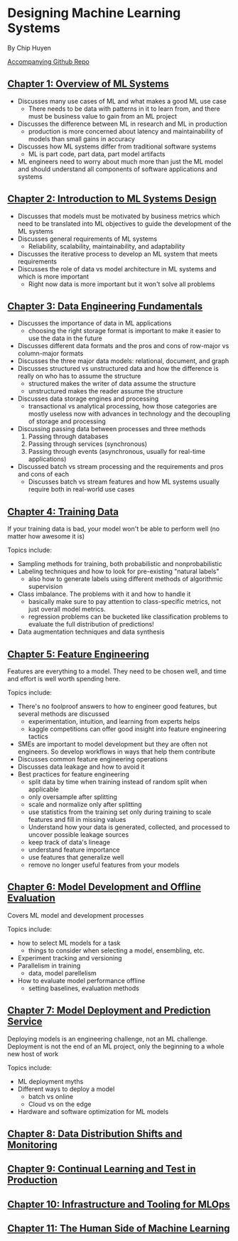 # Designing Machine Learning Systems

By Chip Huyen

[Accompanying Github Repo](https://github.com/chiphuyen/dmls-book)

## [Chapter 1: Overview of ML Systems](01_overview_ml_systems.md)

- Discusses many use cases of ML and what makes a good ML use case
  - There needs to be data with patterns in it to learn from, and there must be business value to gain from an ML project
- Discusses the difference between ML in research and ML in production
  - production is more concerned about latency and maintainability of models than small gains in accuracy
- Discusses how ML systems differ from traditional software systems
  - ML is part code, part data, part model artifacts
- ML engineers need to worry about much more than just the ML model and should understand all components of software applications and systems

## [Chapter 2: Introduction to ML Systems Design](02_intro_ml_system_design.md)

- Discusses that models must be motivated by business metrics which need to be translated into ML objectives to guide the development of the ML systems
- Discusses general requirements of ML systems
  - Reliability, scalability, maintainability, and adaptability
- Discusses the iterative process to develop an ML system that meets requirements
- Discusses the role of data vs model architecture in ML systems and which is more important
  - Right now data is more important but it won't solve all problems

## [Chapter 3: Data Engineering Fundamentals](03_data_eng_fundamentals.md)

- Discusses the importance of data in ML applications
  - choosing the right storage format is important to make it easier to use the data in the future
- Discusses different data formats and the pros and cons of row-major vs column-major formats
- Discusses the three major data models: relational, document, and graph
- Discusses structured vs unstructured data and how the difference is really on who has to assume the structure
  - structured makes the writer of data assume the structure
  - unstructured makes the reader assume the structure
- Discusses data storage engines and processing
  - transactional vs analytical processing, how those categories are mostly useless now with advances in technology and the decoupling of storage and processing
- Discussing passing data between processes and three methods
    1. Passing through databases
    2. Passing through services (synchronous)
    3. Passing through events (asynchronous, usually for real-time applications)
- Discussed batch vs stream processing and the requirements and pros and cons of each
  - Discusses batch vs stream features and how ML systems usually require both in real-world use cases

## [Chapter 4: Training Data](04_training_data.md)

If your training data is bad, your model won't be able to perform well (no matter how awesome it is)

Topics include:

- Sampling methods for training, both probabilistic and nonprobabilistic
- Labeling techniques and how to look for pre-existing "natural labels"
  - also how to generate labels using different methods of algorithmic supervision
- Class imbalance. The problems with it and how to handle it
  - basically make sure to pay attention to class-specific metrics, not just overall model metrics.
  - regression problems can be bucketed like classification problems to evaluate the full distribution of predictions!
- Data augmentation techniques and data synthesis

## [Chapter 5: Feature Engineering](05_feature_engineering.md)

Features are everything to a model. They need to be chosen well, and time and effort is well worth spending here.

Topics include:

- There's no foolproof answers to how to engineer good features, but several methods are discussed
  - experimentation, intuition, and learning from experts helps
  - kaggle competitions can offer good insight into feature engineering tactics
- SMEs are important to model development but they are often not engineers. So develop workflows in ways that help them contribute
- Discusses common feature engineering operations
- Discusses data leakage and how to avoid it
- Best practices for feature engineering
  - split data by time when training instead of random split when applicable
  - only oversample after splitting
  - scale and normalize only after splitting
  - use statistics from the training set only during training to scale features and fill in missing values
  - Understand how your data is generated, collected, and processed to uncover possible leakage sources
  - keep track of data's lineage
  - understand feature importance
  - use features that generalize well
  - remove no longer useful features from your models

## [Chapter 6: Model Development and Offline Evaluation](06_model_development.md)

Covers ML model and development processes

Topics include:

- how to select ML models for a task
  - things to consider when selecting a model, ensembling, etc.
- Experiment tracking and versioning
- Parallelism in training
  - data, model parellelism
- How to evaluate model performance offline
  - setting baselines, evaluation methods

## [Chapter 7: Model Deployment and Prediction Service](07_model_deployment.md)

Deploying models is an engineering challenge, not an ML challenge. Deployment is not the end of an ML project, only the beginning to a whole new host of work

Topics include:

- ML deployment myths
- Different ways to deploy a model
  - batch vs online
  - Cloud vs on the edge
- Hardware and software optimization for ML models

## [Chapter 8: Data Distribution Shifts and Monitoring]()

## [Chapter 9: Continual Learning and Test in Production]()

## [Chapter 10: Infrastructure and Tooling for MLOps]()

## [Chapter 11: The Human Side of Machine Learning]()

